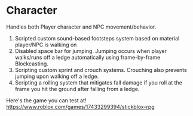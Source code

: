 # Character
Handles both Player character and NPC movement/behavior.

1. Scripted custom sound-based footsteps system based on material player/NPC is walking on
2. Disabled space bar for jumping. Jumping occurs when player walks/runs off a ledge automatically using frame-by-frame Blockcasting.
3. Scripting custom sprint and crouch systems. Crouching also prevents jumping upon walking off a ledge.
4. Scripting a rolling system that mitigates fall damage if you roll at the frame you hit the ground after falling from a ledge.

Here's the game you can test at!
https://www.roblox.com/games/17433299394/stickblox-rpg
